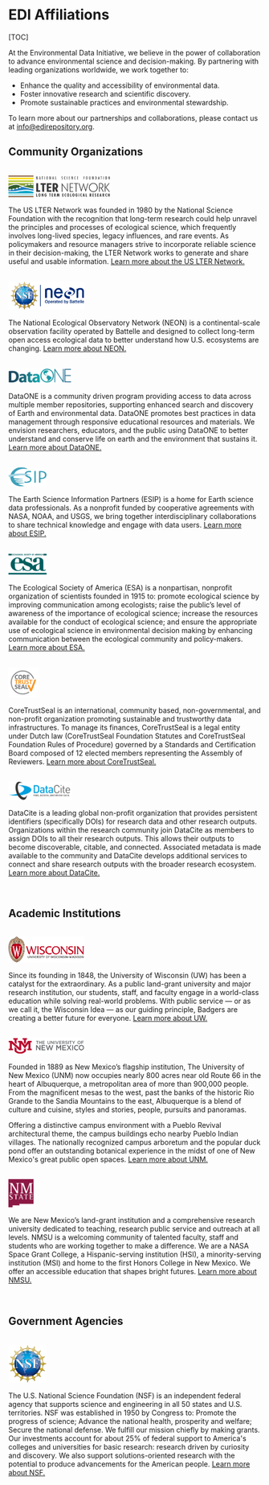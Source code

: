 # EDI Affiliations

[TOC]

At the Environmental Data Initiative, we believe in the power of collaboration to advance environmental science and decision-making. By partnering with leading organizations worldwide, we work together to:

* Enhance the quality and accessibility of environmental data.
* Foster innovative research and scientific discovery.
* Promote sustainable practices and environmental stewardship.

To learn more about our partnerships and collaborations, please contact us at [info@edirepository.org](mailto:info@edirepository.org).

## Community Organizations

<br>

<img src="/static/images/lter-logo.svg" alt="The US LTER Network Logo" width="40%">

The US LTER Network was founded in 1980 by the National Science Foundation with the recognition that long-term research could help unravel the principles and processes of ecological science, which frequently involves long-lived species, legacy influences, and rare events. As policymakers and resource managers strive to incorporate reliable science in their decision-making, the LTER Network works to generate and share useful and usable information.
[Learn more about the US LTER Network.](https://lternet.edu/)

<br>

<img src="/static/images/neon-logo.png" alt="The National Ecological Observatory Network Logo" width="30%">

The National Ecological Observatory Network (NEON) is a continental-scale observation facility operated by Battelle and designed to collect long-term open access ecological data to better understand how U.S. ecosystems are changing.
[Learn more about NEON.](https://data.neonscience.org/)

<br>

<img src="/static/images/dataone-logo.png" alt="The DataONE Network Logo" width="25%">

DataONE is a community driven program providing access to data across multiple member repositories, supporting enhanced search and discovery of Earth and environmental data. DataONE promotes best practices in data management through responsive educational resources and materials. We envision researchers, educators, and the public using DataONE to better understand and conserve life on earth and the environment that sustains it.
[Learn more about DataONE.](https://www.dataone.org/)

<br>

<img src="/static/images/esip-logo.png" alt="The Earth Science Information Partners Logo" width="15%">

The Earth Science Information Partners (ESIP) is a home for Earth science data professionals. As a nonprofit funded by cooperative agreements with NASA, NOAA, and USGS, we bring together interdisciplinary collaborations to share technical knowledge and engage with data users.
[Learn more about ESIP.](https://www.esipfed.org/)

<br>

<img src="/static/images/esa-logo.png" alt="The Ecological Society of America Logo" width="15%">

The Ecological Society of America (ESA) is a nonpartisan, nonprofit organization of scientists founded in 1915 to: promote ecological science by improving communication among ecologists; raise the public’s level of awareness of the importance of ecological science; increase the resources available for the conduct of ecological science; and ensure the appropriate use of ecological science in environmental decision making by enhancing communication between the ecological community and policy-makers.
[Learn more about ESA.](https://www.esa.org/)

<br>

<img src="/static/images/coretrustseal-logo.png" alt="The CoreTrustSeal Logo" width="12%">

CoreTrustSeal is an international, community based, non-governmental, and non-profit organization promoting sustainable and trustworthy data infrastructures. To manage its finances, CoreTrustSeal is a legal entity under Dutch law (CoreTrustSeal Foundation Statutes and CoreTrustSeal Foundation Rules of Procedure) governed by a Standards and Certification Board composed of 12 elected members representing the Assembly of Reviewers.
[Learn more about CoreTrustSeal.](https://www.coretrustseal.org/)

<br>

<img src="/static/images/datacite-logo.png" alt="The DataCite Logo" width="25%">

DataCite is a leading global non-profit organization that provides persistent identifiers (specifically
DOIs) for research data and other research outputs. Organizations within the research community join
DataCite as members to assign DOIs to all their research outputs. This allows their outputs to become
discoverable, citable, and connected. Associated metadata is made available to the community and
DataCite develops additional services to connect and share research outputs with the broader research
ecosystem.
[Learn more about DataCite.](https://support.datacite.org/)

<br>

## Academic Institutions

<br>

<img src="/static/images/uwm-logo.png" alt="The University of Wisconsin-Madison" width="30%">

Since its founding in 1848, the University of Wisconsin (UW) has been a catalyst for the extraordinary. As a public land-grant university and major research institution, our students, staff, and faculty engage in a world-class education while solving real-world problems. With public service — or as we call it, the Wisconsin Idea — as our guiding principle, Badgers are creating a better future for everyone.
[Learn more about UW.](https://www.wisc.edu/)

<br>

<img src="/static/images/unm-logo.png" alt="The University of New Mexico Logo" width="30%">

Founded in 1889 as New Mexico’s flagship institution, The University of New Mexico (UNM) now occupies nearly 800 acres near old Route 66 in the heart of Albuquerque, a metropolitan area of more than 900,000 people. From the magnificent mesas to the west, past the banks of the historic Rio Grande to the Sandia Mountains to the east, Albuquerque is a blend of culture and cuisine, styles and stories, people, pursuits and panoramas.

Offering a distinctive campus environment with a Pueblo Revival architectural theme, the campus buildings echo nearby Pueblo Indian villages. The nationally recognized campus arboretum and the popular duck pond offer an outstanding botanical experience in the midst of one of New Mexico's great public open spaces.
[Learn more about UNM.](https://www.unm.edu/)

<br>

<img src="/static/images/nmsu-logo.png" alt="The New Mexico State University Logo" width="10%">

We are New Mexico’s land-grant institution and a comprehensive research university dedicated to teaching, research public service and outreach at all levels. NMSU is a welcoming community of talented faculty, staff and students who are working together to make a difference. We are a NASA Space Grant College, a Hispanic-serving institution (HSI), a minority-serving institution (MSI) and home to the first Honors College in New Mexico. We offer an accessible education that shapes bright futures.
[Learn more about NMSU.](https://nmsu.edu/)

<br>

## Government Agencies

<br>

<img src="/static/images/nsf_logo.png" alt="The U.S. National Science Foundation" width="15%">

The U.S. National Science Foundation (NSF) is an independent federal agency that supports science and engineering in all 50 states and U.S. territories. NSF was established in 1950 by Congress to: Promote the progress of science; Advance the national health, prosperity and welfare; Secure the national defense. We fulfill our mission chiefly by making grants. Our investments account for about 25% of federal support to America's colleges and universities for basic research: research driven by curiosity and discovery. We also support solutions-oriented research with the potential to produce advancements for the American people.
[Learn more about NSF.](https://www.nsf.gov/)

<br>


